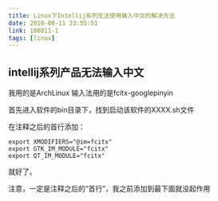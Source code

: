 ```yaml
---
title: Linux下Intellij系列无法使用输入中文的解决方法
date: 2018-08-11 23:55:51
link: 180811-1
tags: [linux]
---
```


## intellij系列产品无法输入中文

我用的是ArchLinux 输入法用的是fcitx-googlepinyin

首先进入软件的bin目录下，找到启动该软件的XXXX.sh文件

在注释之后的首行添加：
```shell
export XMODIFIERS="@im=fcitx"
export GTK_IM_MODULE="fcitx"
export QT_IM_MODULE="fcitx"
```

就好了。

注意，一定是注释之后的“首行”，我之前添加到最下面就没起作用